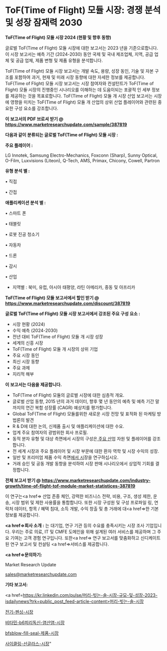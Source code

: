 # ToF(Time of Flight) 모듈 시장: 경쟁 분석 및 성장 잠재력 2030

<strong>ToF(Time of Flight) 모듈 시장 2024 (현황 및 향후 동향)</strong>

글로벌 ToF(Time of Flight) 모듈 시장에 대한 보고서는 2023 년을 기준으로합니다.이 시장 보고서는 예측 기간 (2024-2030) 동안 국제 및 국내 제조업체, 지역, 공급 업체 및 공급 업체, 제품 변형 및 제품 유형을 분석합니다.

ToF(Time of Flight) 모듈 시장 보고서는 개발 속도, 용량, 성장 동인, 기술 및 자본 구조를 포함하여 과거, 현재 및 미래 시장 동향에 대한 자세한 정보를 제공합니다. ToF(Time of Flight) 모듈 시장 보고서는 시장 참여자와 컨설턴트가 ToF(Time of Flight) 모듈 시장의 진행중인 시나리오를 이해하는 데 도움이되는 포괄적 인 세부 정보를 제공하는 것을 목표로합니다. ToF(Time of Flight) 모듈 개 시장 산업 보고서는 시장에 영향을 미치는 ToF(Time of Flight) 모듈 개 산업의 상위 산업 플레이어와 관련된 중요한 구성 요소를 강조합니다.



<strong>이 보고서의 PDF 브로셔 받기 @ <a href=https://www.marketresearchupdate.com/sample/387819>https://www.marketresearchupdate.com/sample/387819</a></strong>



<strong>다음과 같이 분류되는 글로벌 ToF(Time of Flight) 모듈 시장 :</strong>



<strong>주요 플레이어 :</strong>

LG Innotek, Samsung Electro-Mechanics, Foxconn (Sharp), Sunny Optical, O-Film, Luxvisions (Liteon), Q-Tech, AMS, Primax, Chicony, Cowell, Partron



<strong>유형 분석 별 :</strong>

• 직접

• 간접



<strong>애플리케이션 분석 별 :</strong>

• 스마트 폰

• 태블릿

• 로봇 진공 청소기

• 자동차

• 드론

• 감시

• 산업

<ul>
  <li>지역별 : 북미, 유럽, 아시아 태평양, 라틴 아메리카, 중동 및 아프리카</li>
</ul>


<strong>ToF(Time of Flight) 모듈 보고서에서 할인 받기 @ <a href=https://www.marketresearchupdate.com/discount/387819>https://www.marketresearchupdate.com/discount/387819</a></strong>



<strong>글로벌 ToF(Time of Flight) 모듈 시장 보고서에서 강조된 주요 구성 요소 :</strong>
<ul>
  <li>시장 현황 (2024)</li>
  <li>수익 예측 (2024-2030)</li>
  <li>전년 대비 ToF(Time of Flight) 모듈 개 시장 성장</li>
  <li>세계의 신흥 시장</li>
  <li>ToF(Time of Flight) 모듈 개 시장의 상위 기업</li>
  <li>주요 시장 동인</li>
  <li>최신 시장 동향</li>
  <li>주요 과제</li>
  <li>지리적 해부</li>
</ul>


<strong>이 보고서는 다음을 제공합니다.</strong>
<ul>
  <li>ToF(Time of Flight) 모듈의 글로벌 시장에 대한 심층적 개요.</li>
  <li>글로벌 산업 동향, 2015 년의 과거 데이터, 향후 몇 년 동안의 예측 및 예측 기간 말까지의 연간 복합 성장률 (CAGR) 예상치를 평가합니다.</li>
  <li>Global ToF(Time of Flight) 모듈를위한 새로운 시장 전망 및 표적화 된 마케팅 방법론의 발견</li>
  <li>R &amp; D에 대한 논의, 신제품 출시 및 애플리케이션에 대한 수요.</li>
  <li>업계 주요 참여자의 광범위한 회사 프로필.</li>
  <li>동적 분자 유형 및 대상 측면에서 시장의 구성은<a href=> 주요 산</a>업 자원 및 플레이어를 강조합니다.</li>
  <li>전 세계 시장과 주요 플레이어 및 시장 부문에 대한 환자 역학 및 시장 수익의 성장.</li>
  <li>일반 및 프리미엄 제품 수익 측면<a href=>에서 시</a>장을 연구하십시오.</li>
  <li>거래 승인 및 공동 개발 동향을 분석하여 시장 판매 시나리오에서 상업적 기회를 결정합니다.</li>
</ul>



<strong>전체 보고서 받기 @ <a href=https://www.marketresearchupdate.com/industry-growth/time-of-flight-tof-module-market-statistices-387819>https://www.marketresearchupdate.com/industry-growth/time-of-flight-tof-module-market-statistices-387819</a></strong>

이 연구는<a href=> 산업 존중</a> 체인, 강력한 비즈니스 전략, 비용, 구조, 생성 제한, 운송, 시장 범위 및 제한 사용률을 통합합니다. 또한 시장 구성원 및 구성 프로파일 링, 연락처 데이터, 항목 / 혜택 침대, 소득 개발, 수익 창출 및 총 거래에 대<a href=>한 기본 </a>정보를 제공합니다.



<strong><a href=>회사 소</a>개 :</strong>
는 대기업, 연구 기관 등의 수요를 충족시키는 시장 조사 기업입니다. 우리는 주로 의료, IT 및 CMFE 도메인을 위해 설계된 여러 서비스를 제공하며 그 주요 기여는 고객 경험 연구입니다. 또한<a href=> 연구 보</a>고서를 맞춤화하고 신디케이트 된 연구 보고서 및 컨설팅 <a href=>서비스</a>를 제공합니다.



<strong><a href=>문의하기:</a></strong>

Market Research Update

sales@marketresearchupdate.com



<strong>기타 보고서:</strong>

<a href=https://kr.linkedin.com/pulse/머리-빗는-솔-시장-규모-및-성장-2023-isdailynews?trk=public_post_feed-article-content>머리-빗는-솔-시장</a>

<a href=https://www.linkedin.com/pulse/전기-펜싱-시장-규모-및-성장-2023-isdailynews/>전기-펜싱-시장</a>

<a href=https://www.linkedin.com/pulse/비타민-b6피리독신-염산염-시장-진입-전략-및-위험-평가2029년-isdailynews-6draf/>비타민-b6피리독신-염산염-시장</a>

<a href=https://www.linkedin.com/pulse/bfsblow-fill-seal-제품-시장-규모-및-성장-2023-analytics-alchemy-360-analysis-zo4yf/>bfsblow-fill-seal-제품-시장</a>

<a href=https://www.linkedin.com/pulse/사이클링-선글라스-시장-현재-및-미래-성장-2030-analytics-alchemy-360-analysis-q2i2f/>사이클링-선글라스-시장</a>"
